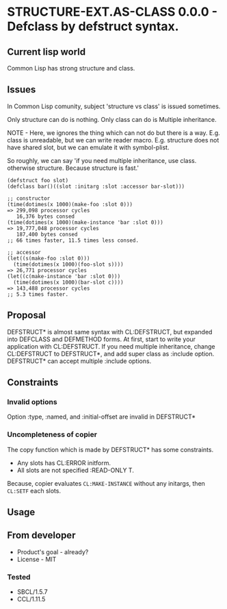 # STRUCTURE-EXT.AS-CLASS 0.0.0 - Defclass by defstruct syntax.

## Current lisp world
Common Lisp has strong structure and class.

## Issues
In Common Lisp comunity, subject 'structure vs class' is issued sometimes.

Only structure can do is nothing.
Only class can do is Multiple inheritance. 

NOTE - Here, we ignores the thing which can not do but there is a way.
E.g. class is unreadable, but we can write reader macro.
E.g. structure does not have shared slot, but we can emulate it with symbol-plist.

So roughly, we can say 'if you need multiple inheritance, use class. otherwise structure. Because structure is fast.'

```Lisp
(defstruct foo slot)
(defclass bar()((slot :initarg :slot :accessor bar-slot)))

;; constructor
(time(dotimes(x 1000)(make-foo :slot 0)))
=> 299,098 processor cycles
   16,376 bytes consed
(time(dotimes(x 1000)(make-instance 'bar :slot 0)))
=> 19,777,048 processor cycles
   187,400 bytes consed
;; 66 times faster, 11.5 times less consed.

;; accessor
(let((s(make-foo :slot 0)))
  (time(dotimes(x 1000)(foo-slot s))))
=> 26,771 processor cycles
(let((c(make-instance 'bar :slot 0)))
  (time(dotimes(x 1000)(bar-slot c))))
=> 143,488 processor cycles
;; 5.3 times faster.
```

## Proposal
DEFSTRUCT\* is almost same syntax with CL:DEFSTRUCT, but expanded into DEFCLASS and DEFMETHOD forms.
At first, start to write your application with CL:DEFSTRUCT.
If you need multiple inheritance, change CL:DEFSTRUCT to DEFSTRUCT\*, and add super class as :include option.
DEFSTRUCT\* can accept multiple :include options.

## Constraints
### Invalid options
Option :type, :named, and :initial-offset are invalid in DEFSTRUCT\*

### Uncompleteness of copier
The copy function which is made by DEFSTRUCT\* has some constraints.

* Any slots has CL:ERROR initform.
* All slots are not specified :READ-ONLY T.

Because, copier evaluates `CL:MAKE-INSTANCE` without any initargs,
then `CL:SETF` each slots.

## Usage

## From developer

* Product's goal - already?
* License - MIT
### Tested
* SBCL/1.5.7
* CCL/1.11.5


